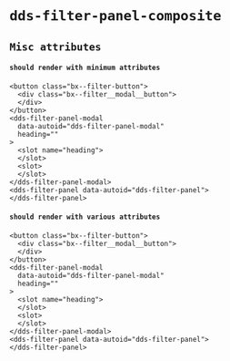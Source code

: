 # `dds-filter-panel-composite`

## `Misc attributes`

####   `should render with minimum attributes`

```
<button class="bx--filter-button">
  <div class="bx--filter__modal__button">
  </div>
</button>
<dds-filter-panel-modal
  data-autoid="dds-filter-panel-modal"
  heading=""
>
  <slot name="heading">
  </slot>
  <slot>
  </slot>
</dds-filter-panel-modal>
<dds-filter-panel data-autoid="dds-filter-panel">
</dds-filter-panel>

```

####   `should render with various attributes`

```
<button class="bx--filter-button">
  <div class="bx--filter__modal__button">
  </div>
</button>
<dds-filter-panel-modal
  data-autoid="dds-filter-panel-modal"
  heading=""
>
  <slot name="heading">
  </slot>
  <slot>
  </slot>
</dds-filter-panel-modal>
<dds-filter-panel data-autoid="dds-filter-panel">
</dds-filter-panel>

```

